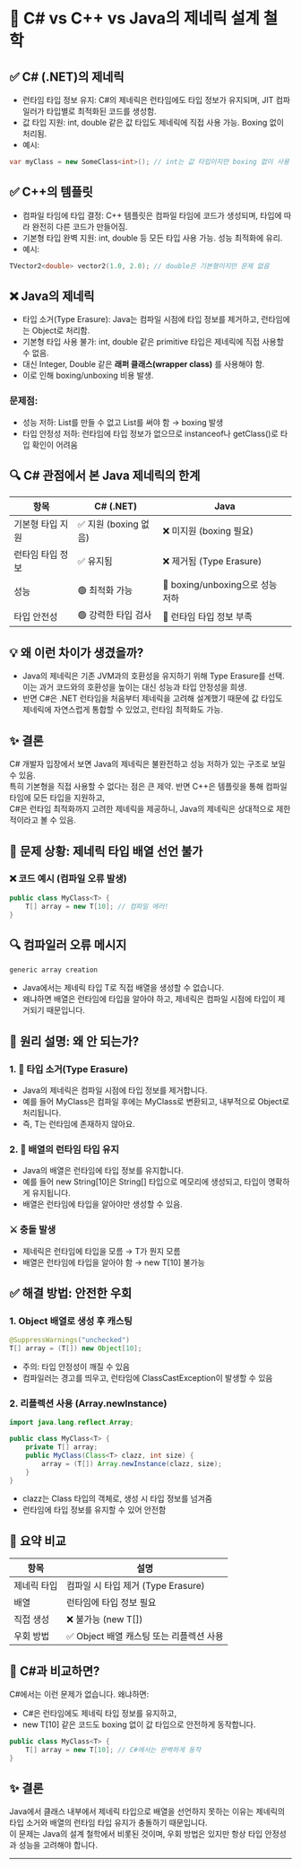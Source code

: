 # 🧠 C# vs C++ vs Java의 제네릭 설계 철학

## ✅ C# (.NET)의 제네릭
- 런타임 타입 정보 유지: C#의 제네릭은 런타임에도 타입 정보가 유지되며, JIT 컴파일러가 타입별로 최적화된 코드를 생성함.
- 값 타입 지원: int, double 같은 값 타입도 제네릭에 직접 사용 가능. Boxing 없이 처리됨.
- 예시:
```csharp
var myClass = new SomeClass<int>(); // int는 값 타입이지만 boxing 없이 사용 가능
```

## ✅ C++의 템플릿
- 컴파일 타임에 타입 결정: C++ 템플릿은 컴파일 타임에 코드가 생성되며, 타입에 따라 완전히 다른 코드가 만들어짐.
- 기본형 타입 완벽 지원: int, double 등 모든 타입 사용 가능. 성능 최적화에 유리.
- 예시:
```cpp
TVector2<double> vector2(1.0, 2.0); // double은 기본형이지만 문제 없음
```

## ❌ Java의 제네릭
- 타입 소거(Type Erasure): Java는 컴파일 시점에 타입 정보를 제거하고, 런타임에는 Object로 처리함.
- 기본형 타입 사용 불가: int, double 같은 primitive 타입은 제네릭에 직접 사용할 수 없음.
- 대신 Integer, Double 같은 **래퍼 클래스(wrapper class)** 를 사용해야 함.
- 이로 인해 boxing/unboxing 비용 발생.

### 문제점:
- 성능 저하: List<int>를 만들 수 없고 List<Integer>를 써야 함 → boxing 발생
- 타입 안정성 저하: 런타임에 타입 정보가 없으므로 instanceof나 getClass()로 타입 확인이 어려움

## 🔍 C# 관점에서 본 Java 제네릭의 한계
| 항목 | C# (.NET) | Java |
|------|-----------|------| 
| 기본형 타입 지원 | ✅ 지원 (boxing 없음) | ❌ 미지원 (boxing 필요) | 
| 런타임 타입 정보 | ✅ 유지됨 | ❌ 제거됨 (Type Erasure) | 
| 성능 | 🟢 최적화 가능 | 🔴 boxing/unboxing으로 성능 저하 | 
| 타입 안전성 | 🟢 강력한 타입 검사 | 🔴 런타임 타입 정보 부족 | 

## 💡 왜 이런 차이가 생겼을까?
- Java의 제네릭은 기존 JVM과의 호환성을 유지하기 위해 Type Erasure를 선택. 이는 과거 코드와의 호환성을 높이는 대신 성능과 타입 안정성을 희생.
- 반면 C#은 .NET 런타임을 처음부터 제네릭을 고려해 설계했기 때문에 값 타입도 제네릭에 자연스럽게 통합할 수 있었고, 런타임 최적화도 가능.

## ✨ 결론
C# 개발자 입장에서 보면 Java의 제네릭은 불완전하고 성능 저하가 있는 구조로 보일 수 있음.  
특히 기본형을 직접 사용할 수 없다는 점은 큰 제약. 반면 C++은 템플릿을 통해 컴파일 타임에 모든 타입을 지원하고,  
C#은 런타임 최적화까지 고려한 제네릭을 제공하니, Java의 제네릭은 상대적으로 제한적이라고 볼 수 있음.  

## 🚫 문제 상황: 제네릭 타입 배열 선언 불가
### ❌ 코드 예시 (컴파일 오류 발생)
```java
public class MyClass<T> {
    T[] array = new T[10]; // 컴파일 에러!
}
```

## 🔍 컴파일러 오류 메시지
```
generic array creation
```
- Java에서는 제네릭 타입 T로 직접 배열을 생성할 수 없습니다.  
- 왜냐하면 배열은 런타임에 타입을 알아야 하고, 제네릭은 컴파일 시점에 타입이 제거되기 때문입니다.

## 🧠 원리 설명: 왜 안 되는가?
### 1. 🔄 타입 소거(Type Erasure)
- Java의 제네릭은 컴파일 시점에 타입 정보를 제거합니다.
- 예를 들어 MyClass<String>은 컴파일 후에는 MyClass로 변환되고, 내부적으로 Object로 처리됩니다.
- 즉, T는 런타임에 존재하지 않아요.
 
### 2. 🧬 배열의 런타임 타입 유지
- Java의 배열은 런타임에 타입 정보를 유지합니다.
- 예를 들어 new String[10]은 String[] 타입으로 메모리에 생성되고, 타입이 명확하게 유지됩니다.
- 배열은 런타임에 타입을 알아야만 생성할 수 있음.

### ⚔️ 충돌 발생
- 제네릭은 런타임에 타입을 모름 → T가 뭔지 모름
- 배열은 런타임에 타입을 알아야 함 → new T[10] 불가능

## ✅ 해결 방법: 안전한 우회
### 1. Object 배열로 생성 후 캐스팅
```java
@SuppressWarnings("unchecked")
T[] array = (T[]) new Object[10];
```
- 주의: 타입 안정성이 깨질 수 있음
- 컴파일러는 경고를 띄우고, 런타임에 ClassCastException이 발생할 수 있음

### 2. 리플렉션 사용 (Array.newInstance)
```java
import java.lang.reflect.Array;

public class MyClass<T> {
    private T[] array;
    public MyClass(Class<T> clazz, int size) {
        array = (T[]) Array.newInstance(clazz, size);
    }
}
```
- clazz는 Class<T> 타입의 객체로, 생성 시 타입 정보를 넘겨줌
- 런타임에 타입 정보를 유지할 수 있어 안전함

## 📌 요약 비교
| 항목 | 설명 |
|------|-----| 
| 제네릭 타입 | 컴파일 시 타입 제거 (Type Erasure) | 
| 배열 | 런타임에 타입 정보 필요 | 
| 직접 생성 | ❌ 불가능 (new T[]) | 
| 우회 방법 | ✅ Object 배열 캐스팅 또는 리플렉션 사용 | 


## 🧪 C#과 비교하면?
C#에서는 이런 문제가 없습니다. 왜냐하면:
- C#은 런타임에도 제네릭 타입 정보를 유지하고,
- new T[10] 같은 코드도 boxing 없이 값 타입으로 안전하게 동작합니다.
  
```java
public class MyClass<T> {
    T[] array = new T[10]; // C#에서는 완벽하게 동작
}
```

## ✨ 결론
Java에서 클래스 내부에서 제네릭 타입으로 배열을 선언하지 못하는 이유는 제네릭의 타입 소거와 배열의 런타임 타입 유지가 충돌하기 때문입니다.  
이 문제는 Java의 설계 철학에서 비롯된 것이며, 우회 방법은 있지만 항상 타입 안정성과 성능을 고려해야 합니다.

---



